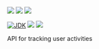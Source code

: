 [![](https://github.com/wutsi/tracking-manager-server/actions/workflows/master.yml/badge.svg)](https://github.com/wutsi/tracking-manager-server/actions/workflows/master.yml)
[![](https://github.com/wutsi/tracking-manager-server/actions/workflows/restart_test.yml/badge.svg)](https://github.com/wutsi/tracking-manager-server/actions/workflows/restart_test.yml)
[![](https://github.com/wutsi/tracking-manager-server/actions/workflows/restart_prod.yml/badge.svg)](https://github.com/wutsi/tracking-manager-server/actions/workflows/restart_prod.yml)

[![JDK](https://img.shields.io/badge/jdk-11-brightgreen.svg)](https://jdk.java.net/11/)
[![](https://img.shields.io/badge/maven-3.6-brightgreen.svg)](https://maven.apache.org/download.cgi)
![](https://img.shields.io/badge/language-kotlin-blue.svg)

API for tracking user activities
